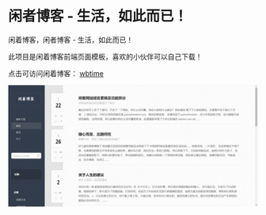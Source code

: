 # 闲者博客 - 生活，如此而已！

闲着博客，闲者博客 - 生活，如此而已！

此项目是闲着博客前端页面模板，喜欢的小伙伴可以自己下载！

点击可访问闲着博客： [wbtime](https://blog.wbtime.com/)

![闲着博客,闲者博客](images/blog.wbtime.png)